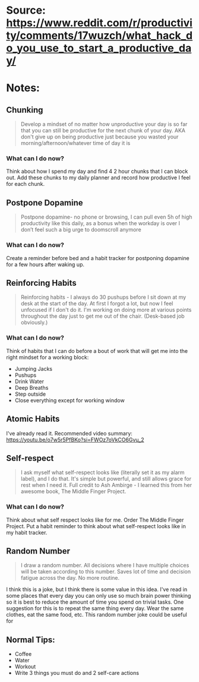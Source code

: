 # Source: https://www.reddit.com/r/productivity/comments/17wuzch/what_hack_do_you_use_to_start_a_productive_day/

# Notes:
## Chunking 
> Develop a mindset of no matter how unproductive your day is so far that you can still be productive for the next chunk of your day. AKA don't give up on being productive just because you wasted your morning/afternoon/whatever time of day it is

### What can I do now? 
Think about how I spend my day and find 4 2 hour chunks that I can block out. Add these chunks to my daily planner and record how productive I feel for each chunk.

## Postpone Dopamine
> Postpone dopamine- no phone or browsing, I can pull even 5h of high productivity like this daily, as a bonus when the workday is over I don’t feel such a big urge to doomscroll anymore

### What can I do now? 
Create a reminder before bed and a habit tracker for postponing dopamine for a few hours after waking up.

## Reinforcing Habits
> Reinforcing habits - I always do 30 pushups before I sit down at my desk at the start of the day. At first I forgot a lot, but now I feel unfocused if I don't do it. I'm working on doing more at various points throughout the day just to get me out of the chair. (Desk-based job obviously.)

### What can I do now? 
Think of habits that I can do before a bout of work that will get me into the right mindset for a working block:
- Jumping Jacks
- Pushups
- Drink Water
- Deep Breaths 
- Step outside
- Close everything except for working window

## Atomic Habits
I've already read it. Recommended video summary: https://youtu.be/o7w5r5PfBKo?si=FWOz7oVkCO6Gvu_2

## Self-respect
>I ask myself what self-respect looks like (literally set it as my alarm label), and I do that. It's simple but powerful, and still allows grace for rest when I need it. Full credit to Ash Ambirge - I learned this from her awesome book, The Middle Finger Project.

### What can I do now? 
Think about what self respect looks like for me. Order The Middle Finger Project. Put a habit reminder to think about what self-respect looks like in my habit tracker. 

## Random Number 
> I draw a random number. All decisions where I have multiple choices will be taken according to this number. Saves lot of time and decision fatigue across the day. No more routine.

I think this is a joke, but I think there is some value in this idea. I've read in some places that every day you can only use so much brain power thinking so it is best to reduce the amount of time you spend on trivial tasks. One suggestion for this is to repeat the same thing every day. Wear the same clothes, eat the same food, etc. This random number joke could be useful for  


## Normal Tips:
- Coffee
- Water 
- Workout
- Write 3 things you must do and 2 self-care actions



